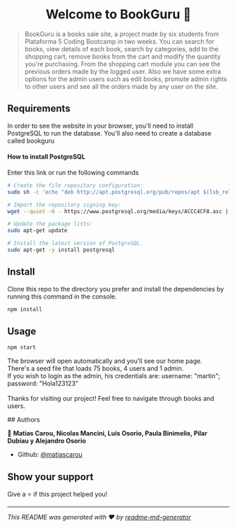 <h1 align="center">Welcome to BookGuru 👋</h1>
<p>
</p>

> BookGuru is a books sale site, a project made by six students from Plataforma 5 Coding Bootcamp in two weeks. You can search for books, view details of each book, search by categories, add to the shopping cart, remove books from the cart and modify the quantity you're purchasing. From the shopping cart module you can see the previous orders made by the logged user. Also we have some extra options for the admin users such as edit books, promote admin rights to other users and see all the orders made by any user on the site.

## Requirements
<p>In order to see the website in your browser, you'll need to install PostgreSQL to run the database. You'll also need to create a database called bookguru
</br>
<h4>How to install PostgreSQL</h4>
<p>Enter this <a src="https://www.postgresql.org/download/linux/ubuntu/">link</a> or run the following commands</p>
</p>

```sh
# Create the file repository configuration:
sudo sh -c 'echo "deb http://apt.postgresql.org/pub/repos/apt $(lsb_release -cs)-pgdg main" > /etc/apt/sources.list.d/pgdg.list'

# Import the repository signing key:
wget --quiet -O - https://www.postgresql.org/media/keys/ACCC4CF8.asc | sudo apt-key add -

# Update the package lists:
sudo apt-get update

# Install the latest version of PostgreSQL.
sudo apt-get -y install postgresql
```

## Install
<p>Clone this repo to the directory you prefer and install the dependencies by running this command in the console.</p>

```sh
npm install
```

## Usage

```sh
npm start
```
<p>The browser will open automatically and you'll see our home page.
<br>
There's a seed file that loads 75 books, 4 users and 1 admin.
<br>
If you wish to login as the admin, his credentials are:
username: "martin"; password: "Hola123123"
<br></br>
Thanks for visiting our project! Feel free to navigate through books and users.
</p>
## Authors

👤 **Matias Carou, Nicolas Mancini, Luis Osorio, Paula Binimelis, Pilar Dubiau y Alejandro Osorio**

* Github: [@matiascarou](https://github.com/matiascarou)

## Show your support

Give a ⭐️ if this project helped you!

***
_This README was generated with ❤️ by [readme-md-generator](https://github.com/kefranabg/readme-md-generator)_